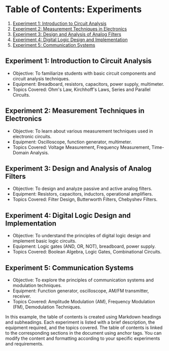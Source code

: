 # Table of Contents: Experiments

1. [Experiment 1: Introduction to Circuit Analysis](#experiment-1-introduction-to-circuit-analysis)
2. [Experiment 2: Measurement Techniques in Electronics](#experiment-2-measurement-techniques-in-electronics)
3. [Experiment 3: Design and Analysis of Analog Filters](#experiment-3-design-and-analysis-of-analog-filters)
4. [Experiment 4: Digital Logic Design and Implementation](#experiment-4-digital-logic-design-and-implementation)
5. [Experiment 5: Communication Systems](#experiment-5-communication-systems)

## Experiment 1: Introduction to Circuit Analysis
- Objective: To familiarize students with basic circuit components and circuit analysis techniques.
- Equipment: Breadboard, resistors, capacitors, power supply, multimeter.
- Topics Covered: Ohm's Law, Kirchhoff's Laws, Series and Parallel Circuits.

## Experiment 2: Measurement Techniques in Electronics
- Objective: To learn about various measurement techniques used in electronic circuits.
- Equipment: Oscilloscope, function generator, multimeter.
- Topics Covered: Voltage Measurement, Frequency Measurement, Time-Domain Analysis.

## Experiment 3: Design and Analysis of Analog Filters
- Objective: To design and analyze passive and active analog filters.
- Equipment: Resistors, capacitors, inductors, operational amplifiers.
- Topics Covered: Filter Design, Butterworth Filters, Chebyshev Filters.

## Experiment 4: Digital Logic Design and Implementation
- Objective: To understand the principles of digital logic design and implement basic logic circuits.
- Equipment: Logic gates (AND, OR, NOT), breadboard, power supply.
- Topics Covered: Boolean Algebra, Logic Gates, Combinational Circuits.

## Experiment 5: Communication Systems
- Objective: To explore the principles of communication systems and modulation techniques.
- Equipment: Function generator, oscilloscope, AM/FM transmitter, receiver.
- Topics Covered: Amplitude Modulation (AM), Frequency Modulation (FM), Demodulation Techniques.

In this example, the table of contents is created using Markdown headings and subheadings. Each experiment is listed with a brief description, the equipment required, and the topics covered. The table of contents is linked to the corresponding sections in the document using anchor tags. You can modify the content and formatting according to your specific experiments and requirements.
